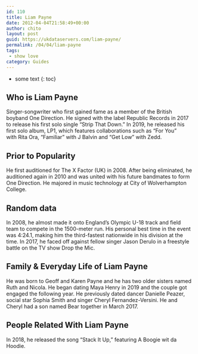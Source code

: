 ```yaml
---
id: 110
title: Liam Payne
date: 2012-04-04T21:58:49+00:00
author: chito
layout: post
guid: https://ukdataservers.com/liam-payne/
permalink: /04/04/liam-payne
tags:
 - show love
category: Guides
---
```


* some text
{: toc}


## Who is  Liam Payne
                  
                  
                  
Singer-songwriter who first gained fame as a member of the British boyband One Direction. He signed with the label Republic Records in 2017 to release his first solo single &#8220;Strip That Down.&#8221; In 2019, he released his first solo album, LP1, which features collaborations such as &#8220;For You&#8221; with Rita Ora, &#8220;Familiar&#8221; with J Balvin and &#8220;Get Low&#8221; with Zedd.
                  
                
                
                
## Prior to Popularity 
                  
                  
                  
He first auditioned for The X Factor (UK) in 2008. After being eliminated, he auditioned again in 2010 and was united with his future bandmates to form One Direction. He majored in music technology at City of Wolverhampton College. 
                  
                
                
                
## Random data 
                  
                  
                  
In 2008, he almost made it onto England&#8217;s Olympic U-18 track and field team to compete in the 1500-meter run. His personal best time in the event was 4:24.1, making him the third-fastest nationwide in his division at the time. In 2017, he faced off against fellow singer Jason Derulo in a freestyle battle on the TV show Drop the Mic. 
                  
                
                
                
## Family & Everyday Life of Liam Payne
                  
                  
                  
He was born to Geoff and Karen Payne and he has two older sisters named Ruth and Nicola. He began dating Maya Henry in 2019 and the couple got engaged the following year. He previously dated dancer Danielle Peazer, social star Sophia Smith and singer Cheryl Fernandez-Versini. He and Cheryl had a son named Bear together in March 2017.
                  
                
                
                
## People Related With  Liam Payne
                  
                  
                  
In 2018, he released the song &#8220;Stack It Up,&#8221; featuring A Boogie wit da Hoodie. 
                  
                
              
            
          
          
          
    
    
  
